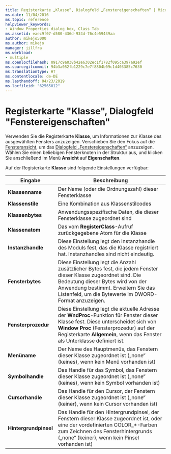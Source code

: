 ```yaml
---
title: Registerkarte „Klasse“, Dialogfeld „Fenstereigenschaften“ | Microsoft-Dokumentation
ms.date: 11/04/2016
ms.topic: reference
helpviewer_keywords:
- Window Properties dialog box, Class Tab
ms.assetid: eaec9f07-d580-436d-934d-76c4e59439aa
author: mikejo5000
ms.author: mikejo
manager: jillfra
ms.workload:
- multiple
ms.openlocfilehash: 0917c9a038b42e6302ec1f1782f095ca397a92ef
ms.sourcegitcommit: 94b3a052fb1229c7e7f8804b09c1d403385c7630
ms.translationtype: HT
ms.contentlocale: de-DE
ms.lasthandoff: 04/23/2019
ms.locfileid: "62565012"
---
```

# <a name="class-tab-window-properties-dialog-box"></a>Registerkarte "Klasse", Dialogfeld "Fenstereigenschaften"
Verwenden Sie die Registerkarte **Klasse**, um Informationen zur Klasse des ausgewählten Fensters anzuzeigen. Verschieben Sie den Fokus auf die [Fensteransicht](../debugger/windows-view.md), um das [Dialogfeld „Fenstereigenschaften“](../debugger/window-properties-dialog-box.md) anzuzeigen. Wählen Sie einen beliebigen Fensterknoten in der Struktur aus, und klicken Sie anschließend im Menü **Ansicht** auf **Eigenschaften**.

 Auf der Registerkarte **Klasse** sind folgende Einstellungen verfügbar:

|Eingabe|Beschreibung|
|-----------|-----------------|
|**Klassenname**|Der Name (oder die Ordnungszahl) dieser Fensterklasse|
|**Klassenstile**|Eine Kombination aus Klassenstilcodes|
|**Klassenbytes**|Anwendungsspezifische Daten, die dieser Fensterklasse zugeordnet sind|
|**Klassenatom**|Das vom **RegisterClass**-Aufruf zurückgegebene Atom für die Klasse|
|**Instanzhandle**|Diese Einstellung legt den Instanzhandle des Moduls fest, das die Klasse registriert hat. Instanzhandles sind nicht eindeutig.|
|**Fensterbytes**|Diese Einstellung legt die Anzahl zusätzlicher Bytes fest, die jedem Fenster dieser Klasse zugeordnet sind. Die Bedeutung dieser Bytes wird von der Anwendung bestimmt. Erweitern Sie das Listenfeld, um die Bytewerte im DWORD-Format anzuzeigen.|
|**Fensterprozedur**|Diese Einstellung legt die aktuelle Adresse der **WndProc**-Funktion für Fenster dieser Klasse fest. Diese unterscheidet sich von **Window Proc** (Fensterprozedur) auf der Registerkarte **Allgemein**, wenn das Fenster als Unterklasse definiert ist.|
|**Menüname**|Der Name des Hauptmenüs, das Fenstern dieser Klasse zugeordnet ist („none“ (keines), wenn kein Menü vorhanden ist)|
|**Symbolhandle**|Das Handle für das Symbol, das Fenstern dieser Klasse zugeordnet ist („none“ (keines), wenn kein Symbol vorhanden ist)|
|**Cursorhandle**|Das Handle für den Cursor, der Fenstern dieser Klasse zugeordnet ist („none“ (keiner), wenn kein Cursor vorhanden ist)|
|**Hintergrundpinsel**|Das Handle für den Hintergrundpinsel, der Fenstern dieser Klasse zugeordnet ist, oder eine der vordefinierten COLOR_*-Farben zum Zeichnen des Fensterhintergrunds („none“ (keiner), wenn kein Pinsel vorhanden ist)|